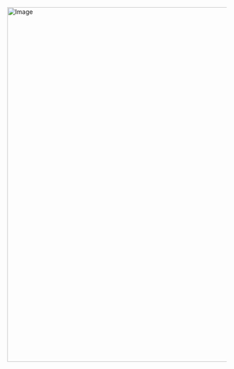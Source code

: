 <img width="1006" height="815" alt="Image" src="https://github.com/user-attachments/assets/b59165c8-4d6c-4445-a273-927a49665c9a" />